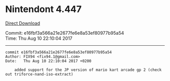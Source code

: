 # Nintendont 4.447
[Direct Download](./Nintendont.zip)

Commit: e16fbf3a566a21e2677fe6e8a53ef80977b95a54  
Time: Thu Aug 10 22:10:04 2017   

-----

```
commit e16fbf3a566a21e2677fe6e8a53ef80977b95a54
Author: FIX94 <fix94.1@gmail.com>
Date:   Thu Aug 10 22:10:04 2017 +0200

    added support for the JP version of mario kart arcade gp 2 (check out triforce-nand-iso-extract)
```
